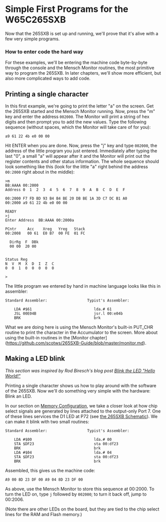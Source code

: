 # Simple First Programs for the W65C265SXB

Now that the 265SXB is set up and running, we'll prove that it's alive with a
few very simple programs.

### How to enter code the hard way

For these examples, we'll be entering the machine code byte-by-byte through the
console and the Mensch Monitor routines, the most primitive way to program the
265SXB. In later chapters, we'll show more efficient, but also more complicated
ways to add code. 


## Printing a single character

In this first example, we're going to print the letter "a" on the screen. Get
the 265SXB started and the Mensch Monitor running. Now, press the "m" key and
enter the address ```002000```. The Monitor will print a string of hex digits
and then prompt you to add the new values. Type the following sequence (without
spaces, which the Monitor will take care of for you):
```
a9 61 22 4b e0 00 00
```
Hit ENTER when you are done. Now, press the "j" key and type ```002000```, the
address of the little program you just entered. Immediately after typing the
last "0", a small "a" will appear after it and the Monitor will print out the
register contents and other status information. The whole sequence should look
something like this (look for the little "a" right behind the address
```00:2000``` right about in the middle):
```
>m
BB:AAAA 00:2000
Address 0  1  2  3  4  5  6  7  8  9  A  B  C  D  E  F  

00:2000 F7 FD BD 93 B4 B4 BE 20 DB BE 1A 3D C7 DC B1 A0 
00:2000 a9 61 22 4b e0 00 00 

READY
>j  
Enter Address  BB:AAAA 00:2000a

PCntr     Acc    Xreg   Yreg   Stack
00:2008   00 61  E0 B7  00 FE  01 FC  

  DirRg  F  DBk
  00 00  20 00  


Status Reg
N  V  M  X  D  I  Z  C
0  0  1  0  0  0  0  0  

>
```
The little program we entered by hand in machine language looks like this in 
assembler:
```
Standard Assembler:                  Typist's Assembler:

    LDA #$61                            lda.# 61
    JSL 00E04B                          jsr.l 00:e04b
    BRK                                 brk
```
What we are doing here is using the Mensch Monitor's built-in PUT_CHR routine
to print the character in the Accumulator to the screen. More about using the
built-in routines in the [Monitor chapter]
(https://github.com/scotws/265SXB-Guide/blob/master/monitor.md).

## Making a LED blink

_This section was inspired by Rod Biresch's blog post [Blink the LED "Hello
World!"](https://rodbiresch.wordpress.com/2015/06/30/blink-the-led-hello-world/)_

Printing a single character shows us how to play around with the software of the
265SXB. Now we'll do something very simple with the hardware: Blink an LED.

In our section on [Memory
Configuration](https://github.com/scotws/265SXB-Guide/blob/master/memory.md), we
take a closer look at how chip select signals are generated by lines attached to
the output-only Port 7. One of these lines services the D1 LED at P72 (see [the
265SXB
Schematic](http://www.westerndesigncenter.com/wdc/Schematics/W65C265SXB.pdf)).
We can make it blink with two small routines: 

```
Standard Assembler:                  Typist's Assembler:

    LDA #$00                            lda.# 00
    STA $DF23                           sta 00:df23  
    BRK                                 brk
    LDA #$04                            lda.# 04
    STA $DF23                           sta 00:df23
    BRK                                 brk
```
Assembled, this gives us the machine code: 
```
A9 00 8D 23 DF 00 A9 04 8D 23 DF 00
```
As above, use the Mensch Monitor to store this sequence at 00:2000. To turn the
LED on, type ```j``` followed by ```002000```; to turn it back off, jump 
to 00:2006. 

(Note there are other LEDs on the board, but they are tied to the chip select
lines for the RAM and Flash memory.)

